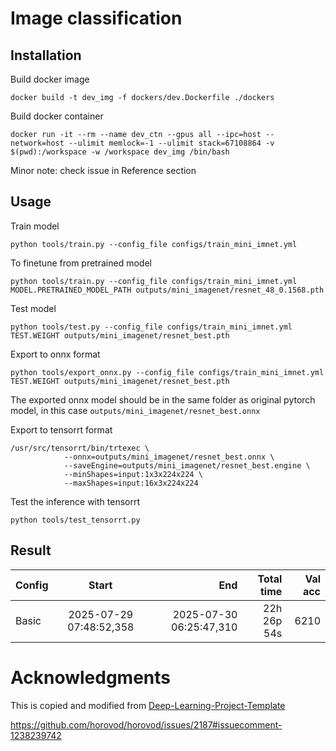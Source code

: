 # Image classification
## Installation
Build docker image
```
docker build -t dev_img -f dockers/dev.Dockerfile ./dockers 
```
Build docker container
```
docker run -it --rm --name dev_ctn --gpus all --ipc=host --network=host --ulimit memlock=-1 --ulimit stack=67108864 -v $(pwd):/workspace -w /workspace dev_img /bin/bash
```
Minor note: check issue in Reference section

## Usage
Train model
```
python tools/train.py --config_file configs/train_mini_imnet.yml
```
To finetune from pretrained model
```
python tools/train.py --config_file configs/train_mini_imnet.yml MODEL.PRETRAINED_MODEL_PATH outputs/mini_imagenet/resnet_48_0.1568.pth
```

Test model
```
python tools/test.py --config_file configs/train_mini_imnet.yml TEST.WEIGHT outputs/mini_imagenet/resnet_best.pth
```

Export to onnx format
```
python tools/export_onnx.py --config_file configs/train_mini_imnet.yml TEST.WEIGHT outputs/mini_imagenet/resnet_best.pth
```
The exported onnx model should be in the same folder as original pytorch model, in this case `outputs/mini_imagenet/resnet_best.onnx`

Export to tensorrt format
```
/usr/src/tensorrt/bin/trtexec \
            --onnx=outputs/mini_imagenet/resnet_best.onnx \
            --saveEngine=outputs/mini_imagenet/resnet_best.engine \
            --minShapes=input:1x3x224x224 \
            --maxShapes=input:16x3x224x224
```

Test the inference with tensorrt
```
python tools/test_tensorrt.py
```
## Result
| Config    | Start | End | Total time | Val acc |
|:--------|:-----:|---------:|---------:|---------:|
| Basic   | 2025-07-29 07:48:52,358 | 2025-07-30 06:25:47,310        |22h 26p 54s       |  6210      |
# Acknowledgments
This is copied and modified from [Deep-Learning-Project-Template](https://github.com/L1aoXingyu/Deep-Learning-Project-Template)

https://github.com/horovod/horovod/issues/2187#issuecomment-1238239742

